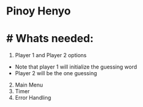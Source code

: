 # Pinoy Henyo
# # Whats needed:
1. Player 1 and Player 2 options
 - Note that player 1 will initialize the guessing word
 - Player 2 will be the one guessing
2. Main Menu
3. Timer 
4. Error Handling
